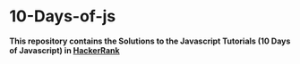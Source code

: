 # 10-Days-of-js

**This repository contains the Solutions to the Javascript Tutorials (10 Days of Javascript) in [HackerRank](https://www.hackerrank.com/)**
